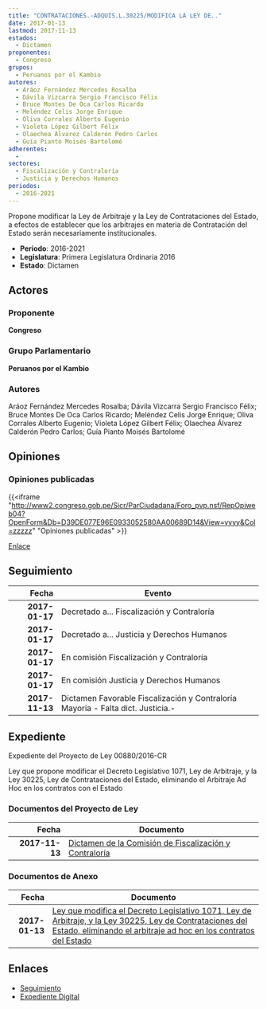 ```yaml
---
title: "CONTRATACIONES.-ADQUIS.L.30225/MODIFICA LA LEY DE.."
date: 2017-01-13
lastmod: 2017-11-13
estados: 
  - Dictamen
proponentes: 
  - Congreso
grupos: 
  - Peruanos por el Kambio
autores: 
  - Aráoz Fernández Mercedes Rosalba
  - Dávila Vizcarra Sergio Francisco Félix
  - Bruce Montes De Oca Carlos Ricardo
  - Meléndez Celis Jorge Enrique
  - Oliva Corrales Alberto Eugenio
  - Violeta López Gilbert Félix
  - Olaechea Álvarez Calderón Pedro Carlos
  - Guía Pianto Moisés Bartolomé
adherentes: 
  - 
sectores: 
  - Fiscalización y Contraloría
  - Justicia y Derechos Humanos
periodos: 
  - 2016-2021
---
```


Propone modificar la Ley de Arbitraje y la Ley de Contrataciones del Estado, a efectos de establecer que los arbitrajes en materia de Contratación del Estado serán necesariamente institucionales.

- **Periodo**: 2016-2021
- **Legislatura**: Primera Legislatura Ordinaria 2016
- **Estado**: Dictamen

## Actores

### Proponente

**Congreso**

### Grupo Parlamentario

**Peruanos por el Kambio**

### Autores

Aráoz Fernández Mercedes Rosalba; Dávila Vizcarra Sergio Francisco Félix; Bruce Montes De Oca Carlos Ricardo; Meléndez Celis Jorge Enrique; Oliva Corrales Alberto Eugenio; Violeta López Gilbert Félix; Olaechea Álvarez Calderón Pedro Carlos; Guía Pianto Moisés Bartolomé


## Opiniones

### Opiniones publicadas

{{<iframe "http://www2.congreso.gob.pe/Sicr/ParCiudadana/Foro_pvp.nsf/RepOpiweb04?OpenForm&Db=D39DE077E96E0933052580AA00689D14&View=yyyy&Col=zzzzz" "Opiniones publicadas" >}}

[Enlace](http://www2.congreso.gob.pe/Sicr/ParCiudadana/Foro_pvp.nsf/RepOpiweb04?OpenForm&Db=D39DE077E96E0933052580AA00689D14&View=yyyy&Col=zzzzz)

## Seguimiento

| Fecha | Evento |
|------:|--------|
| **2017-01-17** | Decretado a... Fiscalización y Contraloría|
| **2017-01-17** | Decretado a... Justicia y Derechos Humanos|
| **2017-01-17** | En comisión Fiscalización y Contraloría|
| **2017-01-17** | En comisión Justicia y Derechos Humanos|
| **2017-11-13** | Dictamen Favorable Fiscalización y Contraloría Mayoria - Falta dict. Justicia.-|


## Expediente

Expediente del Proyecto de Ley 00880/2016-CR

Ley que propone modificar el Decreto Legislativo 1071, Ley de Arbitraje, y la Ley 30225, Ley de Contrataciones del Estado, eliminando el Arbitraje Ad Hoc en los contratos con el Estado


### Documentos del Proyecto de Ley

| Fecha | Documento |
|------:|--------|
| **2017-11-13** | [Dictamen de la Comisión de Fiscalización y Contraloría](http://www.leyes.congreso.gob.pe/Documentos/2016_2021/Dictamenes/Proyectos_de_Ley/00880DC12MAY20171113.pdf) |

### Documentos de Anexo

| Fecha | Documento |
|------:|--------|
| **2017-01-13** | [Ley que modifica el Decreto Legislativo 1071, Ley de Arbitraje, y la Ley 30225, Ley de Contrataciones del Estado, eliminando el arbitraje ad hoc en los contratos del Estado](http://www.leyes.congreso.gob.pe/Documentos/2016_2021/Proyectos_de_Ley_y_de_Resoluciones_Legislativas/PL0088020170113.pdf) |

## Enlaces 

- [Seguimiento](http://www2.congreso.gob.pe/Sicr/TraDocEstProc/CLProLey2016.nsf/f7fff46988ca05b1052578e100829cc7/bbd6a31c24287688052580a7007b87ec?OpenDocument)
- [Expediente Digital](http://www2.congreso.gob.pe/Sicr/TraDocEstProc/CLProLey2016.nsf/f7fff46988ca05b1052578e100829cc7/bbd6a31c24287688052580a7007b87ec?OpenDocument&Click=05257FB7005EB655.eb71d0cf91d8294e05256cdf006b5706/$Body/0.1C6C)
